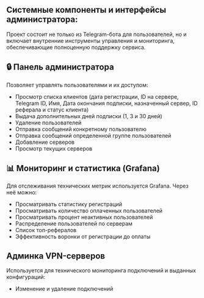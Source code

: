 ## Системные компоненты и интерфейсы администратора:

Проект состоит не только из Telegram-бота для пользователей, но и включает внутренние инструменты управления и мониторинга, обеспечивающие полноценную поддержку сервиса.

## 🔒 Панель администратора

Позволяет управлять пользователями и их доступом:
- Просмотр списка клиентов (дата регистрации, ID на сервере, Telegram ID, Имя, Дата окончания подписки, назначенный сервер, ID реферала и статус клиента)
- Выдача дополнительных дней подписки (1, 3 и 30 дней)
- Удаление пользователей
- Отправка сообщений конкретному пользователю
- Отправка сообщений определенной группе пользователей
- Добавление серверов
- Просмотр текущих серверов

## 📊 Мониторинг и статистика (Grafana)

Для отслеживания технических метрик используется Grafana. Через неё можно:
- Просматривать статистику регистраций
- Просматривать количество оплаченных пользователей
- Просматривать процент неактивных пользователей
- Распределение пользователей по серверам
- Список топ-рефералов
- Эффективность воронки от регистрации до оплаты

## Админка VPN-серверов

Используется для технического мониторинга подключений и выданных конфигураций:
- Изменение и удаление подключений
